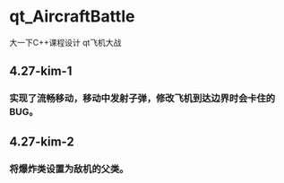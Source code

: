 # qt_AircraftBattle
大一下C++课程设计 qt飞机大战

## 4.27-kim-1
### 实现了流畅移动，移动中发射子弹，修改飞机到达边界时会卡住的BUG。

## 4.27-kim-2
### 将爆炸类设置为敌机的父类。
